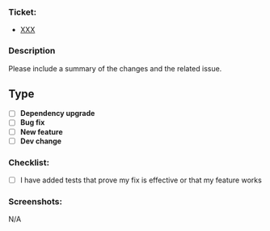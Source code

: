 [comment]: <> (This file has been added on OGCIO fork)
### Ticket:

- [XXX](https://dev.azure.com/OGCIO-Digital-Services/Digital%20Services%20Programme/_workitems/edit/XXX)

### Description

Please include a summary of the changes and the related issue.

## Type

- [ ] **Dependency upgrade**
- [ ] **Bug fix**
- [ ] **New feature**
- [ ] **Dev change**

### Checklist:

- [ ] I have added tests that prove my fix is effective or that my feature works

### Screenshots:

N/A
